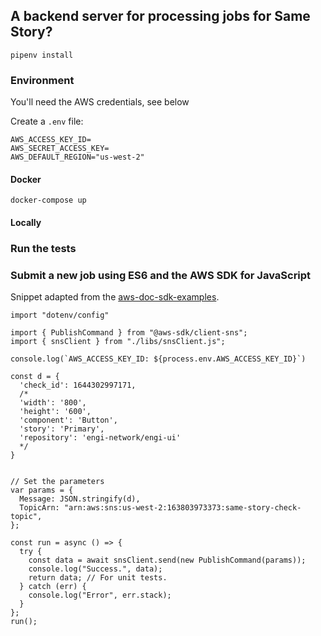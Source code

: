 ## A backend server for processing jobs for Same Story?

`pipenv install`

### Environment

You'll need the AWS credentials, see below

Create a `.env` file:
```
AWS_ACCESS_KEY_ID=
AWS_SECRET_ACCESS_KEY=
AWS_DEFAULT_REGION="us-west-2"
```

#### Docker

`docker-compose up`

#### Locally

### Run the tests

### Submit a new job using ES6 and the AWS SDK for JavaScript

Snippet adapted from the [aws-doc-sdk-examples](https://github.com/awsdocs/aws-doc-sdk-examples/blob/main/javascript/example_code/sns/sns_publishtotopic.js).

```
import "dotenv/config"

import { PublishCommand } from "@aws-sdk/client-sns";
import { snsClient } from "./libs/snsClient.js";

console.log(`AWS_ACCESS_KEY_ID: ${process.env.AWS_ACCESS_KEY_ID}`)

const d = {
  'check_id': 1644302997171,
  /*
  'width': '800',
  'height': '600',
  'component': 'Button',
  'story': 'Primary',
  'repository': 'engi-network/engi-ui'
  */
}


// Set the parameters
var params = {
  Message: JSON.stringify(d),
  TopicArn: "arn:aws:sns:us-west-2:163803973373:same-story-check-topic",
};

const run = async () => {
  try {
    const data = await snsClient.send(new PublishCommand(params));
    console.log("Success.", data);
    return data; // For unit tests.
  } catch (err) {
    console.log("Error", err.stack);
  }
};
run();
```